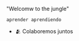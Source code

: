   "Welcomw  to the jungle"  
  
    aprender aprendiendo
- 🫂  Colaboremos juntos
  
      
     
<!---
R1n0R3d/R1n0R3d is a ✨ special ✨ repository because its `README.md` (this file) appears on your GitHub profile.
You can click the Preview link to take a look at your changes.
--->
